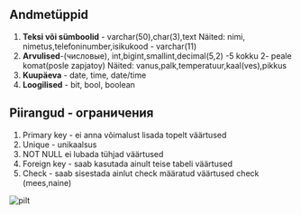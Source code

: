 ## Andmetüppid
1. **Teksi või sümboolid** - varchar(50),char(3),text
Näited: nimi, nimetus,telefoninumber,isikukood - varchar(11)
2. **Arvulised**-(числовые), int,bigint,smallint,decimal(5,2) -5 kokku 2- peale komat(posle zapjatoy)
Näited: vanus,palk,temperatuur,kaal(ves),pikkus
3. **Kuupäeva** - date, time, date/time
4. **Loogilised** - bit, bool, boolean

## Piirangud - ограничения 
1. Primary key - ei anna võimalust lisada topelt väärtused
2. Unique - unikaalsus
3. NOT NULL ei lubada tühjad väärtused
4. Foreign key - saab kasutada ainult teise tabeli väärtused
5. Check - saab sisestada ainlut check määratud väärtused check (mees,naine)



![pilt](https://github.com/user-attachments/assets/05743bda-e222-4c35-b1c1-042c832fb798)
